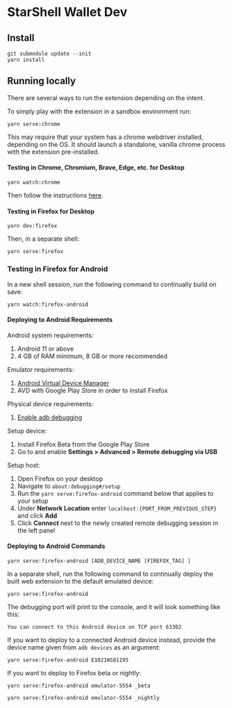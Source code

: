 # StarShell Wallet Dev

## Install

```shell
git submodule update --init
yarn install
```

## Running locally

There are several ways to run the extension depending on the intent.

To simply play with the extension in a sandbox environment run:
```shell
yarn serve:chrome
```

This may require that your system has a chrome webdriver installed, depending on the OS. It should launch a standalone, vanilla chrome process with the extension pre-installed.


#### Testing in Chrome, Chromium, Brave, Edge, etc. for Desktop

```shell
yarn watch:chrome
```

Then follow the instructions [here](https://github.com/SolarRepublic/starshell-beta-releases#setting-up-with-browser).


#### Testing in Firefox for Desktop

```shell
yarn dev:firefox
```

Then, in a separate shell:
```shell
yarn serve:firefox
```


### Testing in Firefox for Android

In a new shell session, run the following command to continually build on save:
```shell
yarn watch:firefox-android
```

#### Deploying to Android Requirements

Android system requirements:
1. Android 11 or above
2. 4 GB of RAM minimum, 8 GB or more recommended

Emulator requirements:
1. [Android Virtual Device Manager](https://developer.android.com/studio/run/managing-avds)
2. AVD with Google Play Store in order to install Firefox

Physical device requirements:
1. [Enable adb debugging](https://developer.android.com/studio/command-line/adb#Enabling)

Setup device:
1. Install Firefox Beta from the Google Play Store
2. Go to and enable **Settings > Advanced > Remote debugging via USB**

Setup host:
1. Open Firefox on your desktop
2. Navigate to `about:debugging#/setup`
3. Run the `yarn serve:firefox-android` command below that applies to your setup
4. Under **Network Location** enter `localhost:{PORT_FROM_PREVIOUS_STEP}` and click **Add**
5. Click **Connect** next to the newly created remote debugging session in the left panel


#### Deploying to Android Commands

```shell
yarn serve:firefox-android [ADB_DEVICE_NAME [FIREFOX_TAG] ]
```

In a separate shell, run the following command to continually deploy the built web extension to the default emulated device:
```shell
yarn serve:firefox-android
```

The debugging port will print to the console, and it will look something like this:
```
You can connect to this Android device on TCP port 63302
```

If you want to deploy to a connected Android device instead, provide the device name given from `adb devices` as an argument:
```shell
yarn serve:firefox-android E1021NS01195
```

If you want to deploy to Firefox beta or nightly:
```shell
yarn serve:firefox-android emulator-5554 _beta
```

```shell
yarn serve:firefox-android emulator-5554 _nightly
```

